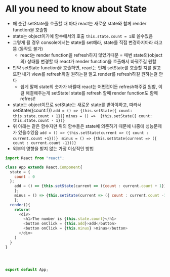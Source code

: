 # All you need to know about State

* 매 순간 setState를 호출할 때 마다 react는 새로운 state와 함께 render function을 호출함
* state는 object이기에 함수에서의 호출
`this.state.count = 1`로 쓸수있음
* 그렇게 될 경우 console에서는 state를 set해라, state를 직접 변경하지마라 라고 뜸 (동작도 불가)
    * react는 render function을 refresh하지 않았기때문 = 매번 state의(object의) 상태를 변경할 때 react가 render function을 호출해서 바꿔주길 원함
* 만약 setState function을 호출하면, react는 언제 setState를 호출할 지를 알고 또한 내가 view를 refresh하길 원하는걸 알고 render를 refresh하길 원하는걸 안다
    * 쉽게 말해 state의 숫자가 바뀔때 react는 어떤것이든 refresh해주길 원함, 이걸 해결해주는게 setState! state를 refresh 할때 render function도 함께 refrest!
* state는 object이므로 setState는 새로운 state를 받아야하고, 따라서 setState({count:1})
`add = () => {this.setState({ count: this.state.count + 1})}`
`minus = () =>  {this.setState({ count: this.state.count - 1})}`
* 위 아래는 같은 함수지만 위의 함수들은 state에 의존하기 때문에 나중에 성능문제가 있을수있음
`add = () => {this.setState(current => ({ count : current.count +1}))} `
`minus = () => {this.setState(current => ({ count : current.count -1}))}`
* 외부의 영향을 받지 않는 가장 이상적인 방법

```js
import React from "react";

class App extends React.Component{
  state = {
    count : 0
  };
    add = () => {this.setState(current => ({count : current.count + 1}))
    };
    minus = () => {this.setState(current => ({ count : current.count -1}))
    };
  render(){
    return(
      <div>
        <h1>The number is {this.state.count}</h1>
        <button onClick = {this.add}>add</button>
        <button onClick = {this.minus} >minus</button>
      </div>
    )
  }
}




export default App; 
```


